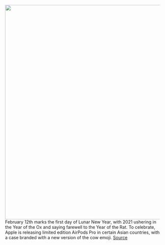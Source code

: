 <img src='https://cdn.vox-cdn.com/thumbor/KadpuZmdRzyNePvIA5P88p68dc4=/0x0:3000x2000/1200x800/filters:focal(1260x760:1740x1240)/cdn.vox-cdn.com/uploads/chorus_image/image/68631510/app.0.jpg' width='700px' /><br/>
February 12th marks the first day of Lunar New Year, with 2021 ushering in the Year of the Ox and saying farewell to the Year of the Rat. To celebrate, Apple is releasing limited edition AirPods Pro in certain Asian countries, with a case branded with a new version of the cow emoji.
<a href='https://www.theverge.com/2021/1/7/22218360/apple-lunar-new-year-ox-airpods-pro-asia'> Source <a/>